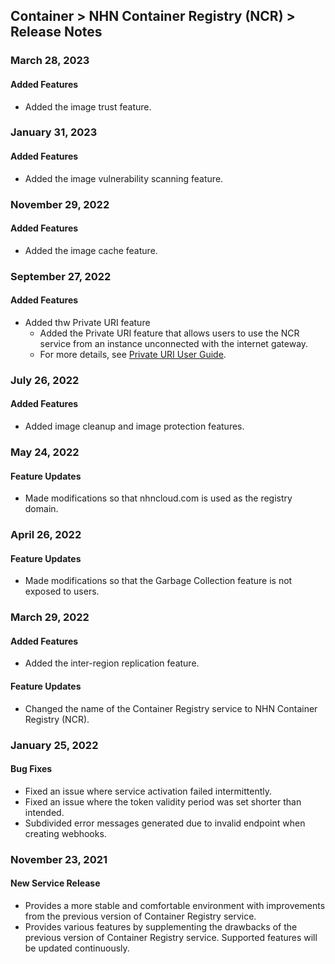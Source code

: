 ## Container > NHN Container Registry (NCR) > Release Notes

### March 28, 2023

#### Added Features

* Added the image trust feature.

### January 31, 2023

#### Added Features

* Added the image vulnerability scanning feature.

### November 29, 2022

#### Added Features

* Added the image cache feature.

### September 27, 2022

#### Added Features

* Added thw Private URI feature
  * Added the Private URI feature that allows users to use the NCR service from an instance unconnected with the internet gateway.
  * For more details, see [Private URI User Guide](./user-guide/#private-uri).

### July 26, 2022

#### Added Features

* Added image cleanup and image protection features.

### May 24, 2022

#### Feature Updates

* Made modifications so that nhncloud.com is used as the registry domain.

### April 26, 2022

#### Feature Updates

* Made modifications so that the Garbage Collection feature is not exposed to users.

### March 29, 2022

#### Added Features

* Added the inter-region replication feature.

#### Feature Updates

* Changed the name of the Container Registry service to NHN Container Registry (NCR).

### January 25, 2022

#### Bug Fixes
* Fixed an issue where service activation failed intermittently.
* Fixed an issue where the token validity period was set shorter than intended.
* Subdivided error messages generated due to invalid endpoint when creating webhooks.


### November 23, 2021
#### New Service Release
* Provides a more stable and comfortable environment with improvements from the previous version of Container Registry service.
* Provides various features by supplementing the drawbacks of the previous version of Container Registry service. Supported features will be updated continuously.
